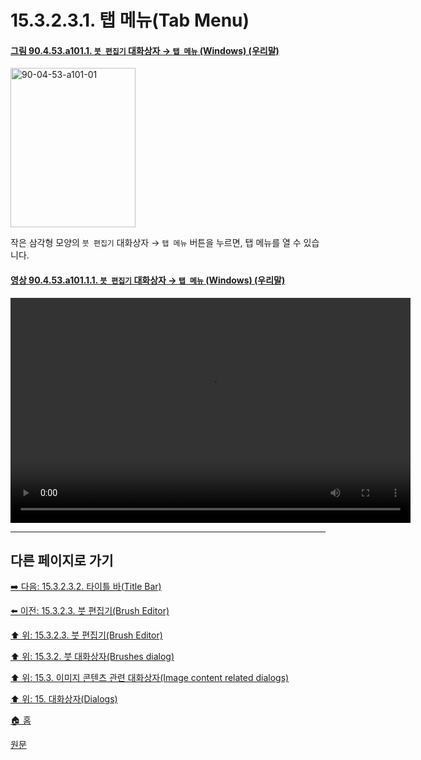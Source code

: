 # 15.3.2.3.1. 탭 메뉴(Tab Menu)

<a id="90-04-53-a101-01"></a>

#### [그림 90.4.53.a101.1. `붓 편집기` 대화상자 → `탭 메뉴` (Windows) (우리말)](./90-04-0053-brush_editor.md#90-04-53-a101-01)
<img width="200" height="255" alt="90-04-53-a101-01" src="https://github.com/user-attachments/assets/526a8b7f-dc8c-4151-bb57-e6727c18fdad" />

작은 삼각형 모양의 `붓 편집기` 대화상자 → `탭 메뉴` 버튼을 누르면, 탭 메뉴를 열 수 있습니다.

<a id="90-04-53-a101-01-01"></a>

#### [영상 90.4.53.a101.1.1. `붓 편집기` 대화상자 → `탭 메뉴` (Windows) (우리말)](./90-04-0053-brush_editor.md#90-04-53-a101-01-01)
<video controls="controls" width="640" height="360" src="https://github.com/user-attachments/assets/66336351-c942-4777-bd49-fd2fb1b7749f"></video>

***

## 다른 페이지로 가기

[➡️ 다음: 15.3.2.3.2. 타이틀 바(Title Bar)](./15-03-02-03-02-title_bar.md)

[⬅️ 이전: 15.3.2.3. 붓 편집기(Brush Editor)](./15-03-02-03-00-brush_editor.md)

[⬆️ 위: 15.3.2.3. 붓 편집기(Brush Editor)](./15-03-02-03-00-brush_editor.md)

[⬆️ 위: 15.3.2. 붓 대화상자(Brushes dialog)](./15-03-02-00-brushes_dialog.md)

[⬆️ 위: 15.3. 이미지 콘텐츠 관련 대화상자(Image content related dialogs)](./15-03-00-image-content-related-dialogs.md)

[⬆️ 위: 15. 대화상자(Dialogs)](./15-00-dialogs.md)

[🏠 홈](./00-home.md)

[원문](https://docs.gimp.org/2.10/ko/gimp-brush-dialog.html#gimp-brush-editor-dialog)